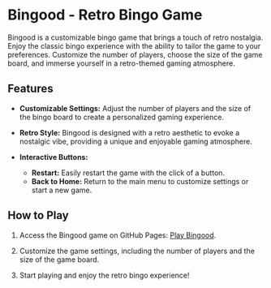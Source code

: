 # Bingood - Retro Bingo Game

Bingood is a customizable bingo game that brings a touch of retro nostalgia. Enjoy the classic bingo experience with the ability to tailor the game to your preferences. Customize the number of players, choose the size of the game board, and immerse yourself in a retro-themed gaming atmosphere.

## Features

- **Customizable Settings:** Adjust the number of players and the size of the bingo board to create a personalized gaming experience.
  
- **Retro Style:** Bingood is designed with a retro aesthetic to evoke a nostalgic vibe, providing a unique and enjoyable gaming atmosphere.

- **Interactive Buttons:**
  - **Restart:** Easily restart the game with the click of a button.
  - **Back to Home:** Return to the main menu to customize settings or start a new game.

## How to Play

1. Access the Bingood game on GitHub Pages: [Play Bingood](https://github.com/yosefyan.github.io/bingood).

2. Customize the game settings, including the number of players and the size of the game board.

3. Start playing and enjoy the retro bingo experience!
